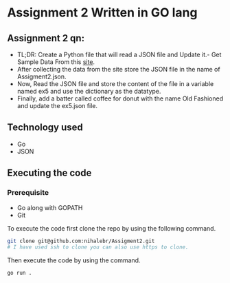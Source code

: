 # Assignment 2 Written in GO lang

## Assignment 2 qn:
- TL;DR: Create a Python file that will read a JSON file and Update it.- Get Sample Data From this [site](https://opensource.adobe.com/Spry/samples/data_region/JSONDataSetSample.html#Example5).
- After collecting the data from the site store the JSON file in the name of Assigment2.json.
- Now, Read the JSON file and store the content of the file in a variable named ex5 and use the dictionary as the datatype.
- Finally, add a batter called coffee for donut with the name Old Fashioned and update the ex5.json file.

## Technology used

- Go
- JSON

## Executing the code

### Prerequisite

- Go along with GOPATH 
- Git

To execute the code first clone the repo by using the following command.

```bash
git clone git@github.com:nihalebr/Assigment2.git
# I have used ssh to clone you can also use https to clone.
```

Then execute the code by using the command.

```bash
go run .
```